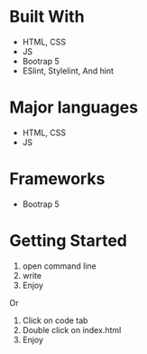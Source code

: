 # Built With
  * HTML, CSS
  * JS
  * Bootrap 5
  * ESlint, Stylelint, And hint
# Major languages
  * HTML, CSS
  * JS
# Frameworks
  * Bootrap 5

# Getting Started
 1) open command line
 2) write
 3) Enjoy
 
 Or
 1) Click on code tab
 2) Double click on index.html
 3) Enjoy
